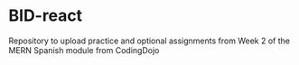 # BID-react
 Repository to upload practice and optional assignments from Week 2 of the MERN Spanish module from CodingDojo
